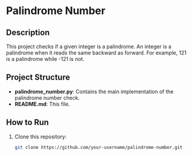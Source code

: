 # Palindrome Number

## Description
This project checks if a given integer is a palindrome. An integer is a palindrome when it reads the same backward as forward. For example, 121 is a palindrome while -121 is not.

## Project Structure

- **palindrome_number.py**: Contains the main implementation of the palindrome number check.
- **README.md**: This file.

## How to Run

1. Clone this repository:
   ```sh
   git clone https://github.com/your-username/palindrome-number.git
